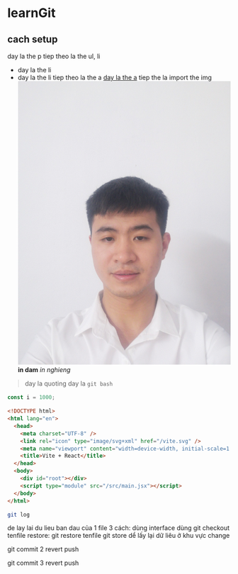# learnGit
## cach setup
day la the p
tiep theo la the ul, li
- day la the li
- day la the li
tiep theo la the a
[day la the a](google.com)
tiep the la import the img
![day la the img](./learnGit/src/assets/1111.jpg)
**in dam**
*in nghieng*
>day la quoting
day la `git bash`
``` js
const i = 1000;
```
``` html
<!DOCTYPE html>
<html lang="en">
  <head>
    <meta charset="UTF-8" />
    <link rel="icon" type="image/svg+xml" href="/vite.svg" />
    <meta name="viewport" content="width=device-width, initial-scale=1.0" />
    <title>Vite + React</title>
  </head>
  <body>
    <div id="root"></div>
    <script type="module" src="/src/main.jsx"></script>
  </body>
</html>
```

```bash
git log
```
de lay lai du lieu ban dau của 1 file
3 cách: dùng interface
dùng git checkout tenfile
restore: git restore tenfile
git store dể lấy lại dữ liêu ở khu vực change

git commit 2 revert push

git commit 3 revert push
